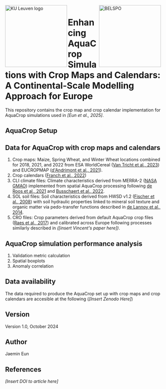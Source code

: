 <img src="https://github.com/user-attachments/assets/26282e47-c12c-4077-b605-96096071e9c4" alt="KU Leuven logo" width="200" align="left"/>
<img src="https://github.com/user-attachments/assets/16f6e334-aa18-4c72-9882-ca82fc49e649" alt="BELSPO" width="200" align="right"/>

# Enhancing AquaCrop Simulations with Crop Maps and Calendars: A Continental-Scale Modelling Approach for Europe

This repository contains the crop map and crop calendar implementation for AquaCrop simulations used in *[Eun et al., 2025]*.

## AquaCrop Setup

## Data for AquaCrop with crop maps and calendars
1. Crop maps: Maize, Spring Wheat, and Winter Wheat locations combined for 2018, 2021, and 2022 from ESA WorldCereal 
([Van Tricht et al., 2023](https://doi.org/10.5194/essd-15-5491-2023)) and EUCROPMAP 
([d'Andrimont et al., 2021](https://doi.org/10.1016/j.rse.2021.112708)).
2. Crop calendars ([Franch et al., 2022](https://doi.org/10.1080/15481603.2022.2079273))
3. CLI climate files: Climate characteristics derived from MERRA-2 ([NASA GMAO](https://doi.org/10.5067/VJAFPLI1CSIV)) implemented
from spatial AquaCrop processing following [de Roos et al., 2021](https://doi.org/10.5194/gmd-14-7309-2021) and 
[Busschaert et al., 2022](https://doi.org/10.5194/hess-26-3731-2022).
4. SOL soil files: Soil characteristics derived from HWSD v1.2 ([Fischer et al., 2008](https://doi.org/10.1002/2014MS000330)) 
with soil hydraulic properties linked to mineral soil texture and organic matter
via pedo-transfer functions described in [de Lannoy et al., 2014](https://doi.org/10.1002/2014MS000330).
5. CRO files: Crop parameters derived from default AquaCrop crop files ([Raes et al., 2017](http://www.fao.org/nr/water/aquacrop.html))
and calibrated across Europe following processes similarly described in *([insert Vincent's paper here])*.

## AquaCrop simulation performance analysis
1. Validation metric calculation
2. Spatial boxplots
3. Anomaly correlation

## Data availability 
The data required to produce the AquaCrop set up with crop maps and crop calendars are accesible at the following (*[Insert Zenodo Here]*)

## Version
Version 1.0, October 2024

## Author
Jaemin Eun

## References
*[Insert DOI to article here]*
